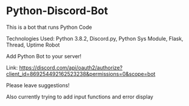 # Python-Discord-Bot

This is a bot that runs Python Code

Technologies Used:
Python 3.8.2,
Discord.py,
Python Sys Module, 
Flask,
Thread, 
Uptime Robot

Add Python Bot to your server!

Link: https://discord.com/api/oauth2/authorize?client_id=869254492162523238&permissions=0&scope=bot

Please leave suggestions!

Also currently trying to add input functions and error display
